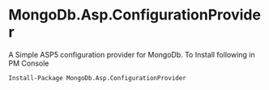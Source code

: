 # MongoDb.Asp.ConfigurationProvider
A Simple ASP5 configuration provider for MongoDb. To Install following in PM Console
```
Install-Package MongoDb.Asp.ConfigurationProvider
```
